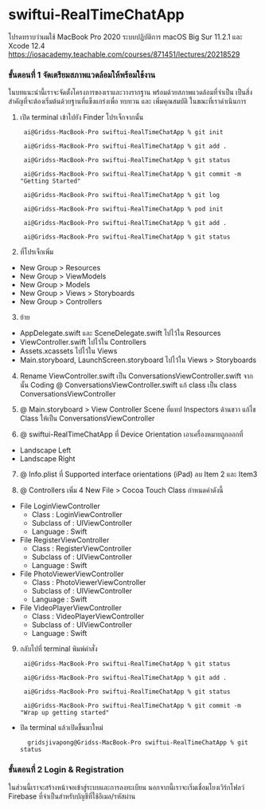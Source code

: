 # swiftui-RealTimeChatApp
โปรดทราบว่าผมใช้ MacBook Pro 2020 ระบบปฏิบัติการ macOS Big Sur 11.2.1 และ Xcode 12.4 
https://iosacademy.teachable.com/courses/871451/lectures/20218529

### ขั้นตอนที่ 1 จัดเตรียมสภาพแวดล้อมให้พร้อมใช้งาน

ในบทแนะนำนี้เราจะจัดตั้งโครงการของเราและวางรากฐาน พร้อมด้วยสภาพแวดล้อมที่จำเป็น เป็นสิ่งสำคัญที่จะต้องเริ่มต้นด้วยฐานที่แข็งแกร่งเพื่อ ทบทวน และ เพิ่มคุณสมบัติ ในขณะที่เราดำเนินการ

1. เปิด terminal เข้าไปยัง Finder โปรเจ็กจากนั้น

        ai@Gridss-MacBook-Pro swiftui-RealTimeChatApp % git init
        
        ai@Gridss-MacBook-Pro swiftui-RealTimeChatApp % git add .
        
        ai@Gridss-MacBook-Pro swiftui-RealTimeChatApp % git status
        
        ai@Gridss-MacBook-Pro swiftui-RealTimeChatApp % git commit -m "Getting Started"
        
        ai@Gridss-MacBook-Pro swiftui-RealTimeChatApp % git log
        
        ai@Gridss-MacBook-Pro swiftui-RealTimeChatApp % pod init
        
        ai@Gridss-MacBook-Pro swiftui-RealTimeChatApp % git add .
        
        ai@Gridss-MacBook-Pro swiftui-RealTimeChatApp % git status
        
2. ที่โปรเจ็กเพิ่ม 
- New Group > Resources
- New Group > ViewModels
- New Group > Models
- New Group > Views > Storyboards
- New Group > Controllers

3. ย้าย 
- AppDelegate.swift และ SceneDelegate.swift ไปไว้ใน Resources
- ViewController.swift ไปไว้ใน Controllers
- Assets.xcassets ไปไว้ใน Views
- Main.storyboard, LaunchScreen.storyboard ไปไว้ใน Views > Storyboards

4. Rename ViewController.swift เป็น ConversationsViewController.swift จากนั้น Coding @ ConversationsViewController.swift แก้ class เป็น class ConversationsViewController

5. @ Main.storyboard > View Controller Scene ที่แทป Inspectors ด้านขวา แก้ไข Class ให้เป็น ConversationsViewController

6. @ swiftui-RealTimeChatApp ที่ Device Orientation เอาเครื่องหมายถูกออกที่
- Landscape Left
- Landscape Right

7. @ Info.plist ที่ Supported interface orientations (iPad) ลบ Item 2 และ Item3

8. @ Controllers เพิ่ม 4 New File > Cocoa Touch Class กำหนดค่าดังนี้
- File LoginViewController
  - Class : LoginViewController
  - Subclass of : UIViewController
  - Language : Swift
- File RegisterViewController
  - Class : RegisterViewController
  - Subclass of : UIViewController
  - Language : Swift
- File PhotoViewerViewController
  - Class : PhotoViewerViewController
  - Subclass of : UIViewController
  - Language : Swift
- File VideoPlayerViewController
  - Class : VideoPlayerViewController
  - Subclass of : UIViewController
  - Language : Swift

9. กลับไปที่ terminal พิมพ์คำสั่ง

        ai@Gridss-MacBook-Pro swiftui-RealTimeChatApp % git status
        
        ai@Gridss-MacBook-Pro swiftui-RealTimeChatApp % git add .
 
        ai@Gridss-MacBook-Pro swiftui-RealTimeChatApp % git status
        
        ai@Gridss-MacBook-Pro swiftui-RealTimeChatApp % git commit -m "Wrap up getting started"
        
- ปิด terminal แล้วเปิดขึ้นมาใหม่

        gridsjivapong@Gridss-MacBook-Pro swiftui-RealTimeChatApp % git status


### ขั้นตอนที่ 2 Login & Registration

ในส่วนนี้เราจะสร้างหน้าจอเข้าสู่ระบบและการลงทะเบียน นอกจากนี้เราจะเริ่มเชื่อมโยงเวิร์กโฟลว์ Firebase ที่จำเป็นสำหรับบัญชีที่ใช้อีเมล/รหัสผ่าน
